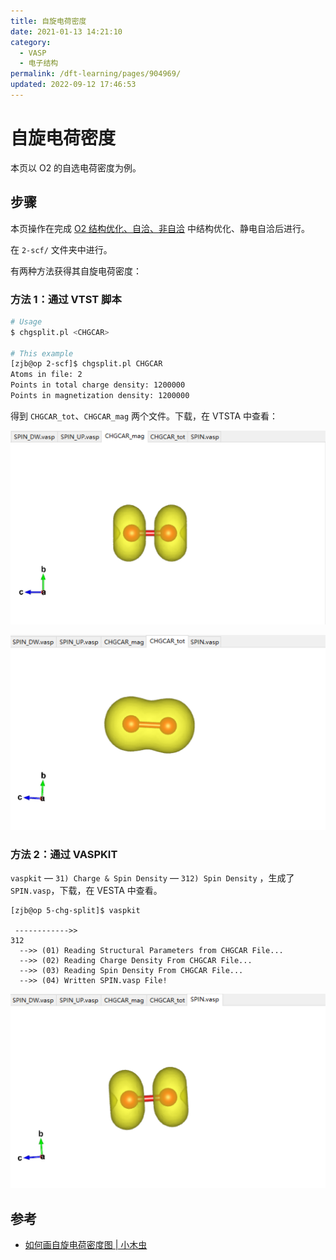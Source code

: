 ```yaml
---
title: 自旋电荷密度
date: 2021-01-13 14:21:10
category:
  - VASP
  - 电子结构
permalink: /dft-learning/pages/904969/
updated: 2022-09-12 17:46:53
---
```


# 自旋电荷密度

本页以 O2 的自选电荷密度为例。

## 步骤

本页操作在完成 [O2 结构优化、自洽、非自洽](../02.优化/02.vasp-opt.md) 中结构优化、静电自洽后进行。

在 `2-scf/` 文件夹中进行。

有两种方法获得其自旋电荷密度：

### 方法 1：通过 VTST 脚本

```bash
# Usage
$ chgsplit.pl <CHGCAR>

# This example
[zjb@op 2-scf]$ chgsplit.pl CHGCAR
Atoms in file: 2
Points in total charge density: 1200000
Points in magnetization density: 1200000
```

得到 `CHGCAR_tot`、`CHGCAR_mag` 两个文件。下载，在 VTSTA 中查看：

![CHGCAR_mag](./assets/image-03.vasp-chg-split-20221119172440345.png)

![CHGCAR_tot](./assets/image-03.vasp-chg-split-20221119172440366.png)

### 方法 2：通过 VASPKIT

`vaspkit` — `31) Charge & Spin Density` — `312) Spin Density` ，生成了 `SPIN.vasp`，下载，在 VESTA 中查看。

```
[zjb@op 5-chg-split]$ vaspkit

 ------------>>
312
  -->> (01) Reading Structural Parameters from CHGCAR File...
  -->> (02) Reading Charge Density From CHGCAR File...
  -->> (03) Reading Spin Density From CHGCAR File...
  -->> (04) Written SPIN.vasp File!
```

![SPIN.vasp](./assets/image-03.vasp-chg-split-20221119172440404.png)

## 参考

- [如何画自旋电荷密度图 | 小木虫](http://muchong.com/t-10821450-1)
